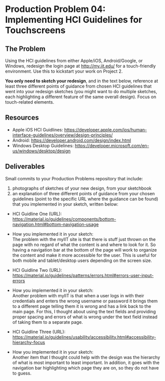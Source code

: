 # Production Problem 04: Implementing HCI Guidelines for Touchscreens

## The Problem

Using the HCI guidelines from either Apple/iOS, Android/Google, or Windows, redesign the login page at
http://my.iit.edu/ for a touch-friendly environment. Use this to kickstart your work on Project 2.

**You only need to sketch your redesign**, and in the text below, reference at least three different
points of guidance from chosen HCI guidelines that went into your redesign sketches (you might
want to do multiple sketches, each highlighting a different feature of the same overall design).
Focus on touch-related elements.

## Resources

* Apple iOS HCI Guidlines:
  https://developer.apple.com/ios/human-interface-guidelines/overview/design-principles/
* Android:
  https://developer.android.com/design/index.html
* Windows Desktop Guidelines:
  https://developer.microsoft.com/en-us/windows/desktop/design

## Deliverables

Small commits to your Production Problems repository that include:

1) photographs of sketches of your new design, from your sketchbook
2) an explanation of three different points of guidance from your chosen guidelines (point to the
   specific URL where the guidance can be found) that you implemented in your sketch, written below:

* HCI Guidline One (URL): https://material.io/guidelines/components/bottom-navigation.html#bottom-navigation-usage

* How you implemented it in your sketch:  
The problem with the myIIT site is that there is stuff just thrown on the page with
no regard of what the content is and where to look for it. So having a navigation
bar at the bottom of the page will work to organize the content and make it more
accessible for the user. This is useful for both mobile and tablet/desktop users
depending on the screen size.

* HCI Guidline Two (URL): https://material.io/guidelines/patterns/errors.html#errors-user-input-errors

* How you implemented it in your sketch:  
Another problem with myIIT is that when a user logs in with their credentials and
enters the wrong username or password it brings them to a different page telling them
it is wrong and has a link back to the main page. For this, I thought about using the text
fields and providing proper spacing and errors of what is wrong under the text field
instead of taking them to a separate page.

* HCI Guidline Three (URL): https://material.io/guidelines/usability/accessibility.html#accessibility-hierarchy-focus

* How you implemented it in your sketch:  
Another item that I thought could help with the design was the hierarchy of what is
most important to least important. In addition, it goes with the navigation bar
highlighting which page they are on, so they do not have to guess. 
